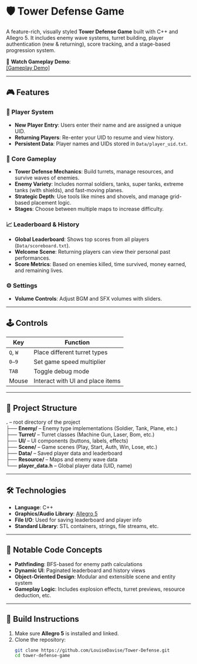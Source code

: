 # 🛡️ Tower Defense Game

A feature-rich, visually styled **Tower Defense Game** built with C++ and Allegro 5. It includes enemy wave systems, turret building, player authentication (new & returning), score tracking, and a stage-based progression system.

🎥 **Watch Gameplay Demo**:  
[[Gameplay Demo]](https://youtu.be/IlEgHfdVaXA)

---

## 🎮 Features

### 🔐 Player System
- **New Player Entry**: Users enter their name and are assigned a unique UID.
- **Returning Players**: Re-enter your UID to resume and view history.
- **Persistent Data**: Player names and UIDs stored in `Data/player_uid.txt`.

### 🏰 Core Gameplay
- **Tower Defense Mechanics**: Build turrets, manage resources, and survive waves of enemies.
- **Enemy Variety**: Includes normal soldiers, tanks, super tanks, extreme tanks (with shields), and fast-moving planes.
- **Strategic Depth**: Use tools like mines and shovels, and manage grid-based placement logic.
- **Stages**: Choose between multiple maps to increase difficulty.

### 📈 Leaderboard & History
- **Global Leaderboard**: Shows top scores from all players (`Data/scoreboard.txt`).
- **Welcome Scene**: Returning players can view their personal past performances.
- **Score Metrics**: Based on enemies killed, time survived, money earned, and remaining lives.

### ⚙️ Settings
- **Volume Controls**: Adjust BGM and SFX volumes with sliders.

---

## 🕹️ Controls

| Key      | Function                        |
|----------|---------------------------------|
| `Q`, `W` | Place different turret types    |
| `0–9`    | Set game speed multiplier       |
| `TAB`    | Toggle debug mode               |
| Mouse    | Interact with UI and place items|

---

## 📁 Project Structure

**.** – root directory of the project<br>
├── **Enemy/** – Enemy type implementations (Soldier, Tank, Plane, etc.)<br>
├── **Turret/** – Turret classes (Machine Gun, Laser, Bom, etc.)<br>
├── **UI/** – UI components (buttons, labels, effects)<br>
├── **Scene/** – Game scenes (Play, Start, Auth, Win, Lose, etc.)<br>
├── **Data/** – Saved player data and leaderboard<br>
├── **Resource/** – Maps and enemy wave data<br>
└── **player_data.h** – Global player data (UID, name)<br>

---

## 🛠️ Technologies

- **Language**: C++
- **Graphics/Audio Library**: [Allegro 5](https://liballeg.org/)
- **File I/O**: Used for saving leaderboard and player info
- **Standard Library**: STL containers, strings, file streams, etc.

---

## 🧠 Notable Code Concepts

- **Pathfinding**: BFS-based for enemy path calculations
- **Dynamic UI**: Paginated leaderboard and history views
- **Object-Oriented Design**: Modular and extensible scene and entity system
- **Gameplay Logic**: Includes explosion effects, turret previews, resource deduction, etc.

---

## 🧪 Build Instructions

1. Make sure **Allegro 5** is installed and linked.
2. Clone the repository:
   ```bash
   git clone https://github.com/LouiseDavise/Tower-Defense.git
   cd tower-defense-game
